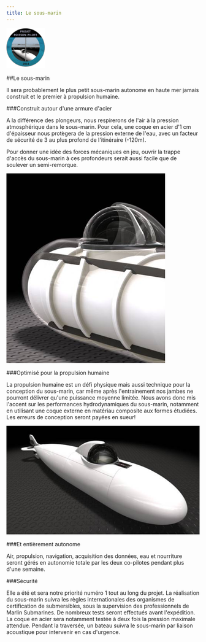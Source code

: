 ```yaml
---
title: Le sous-marin
---
```


<div class="row">
<div class="span1.5">

<img
 style="border: 0px solid ; width: 100px; height: 105px;"
 alt="logo" src="img/LogoFRL.gif">

</div>

<div class="span10.5">

##Le sous-marin

Il sera probablement le plus petit sous-marin autonome en haute mer jamais construit et le premier à propulsion humaine.

</div>
</div>

<div class="row">
<div class="span8">

###Construit autour d\'une armure d\'acier

A la différence des plongeurs, nous respirerons de l\'air à la pression atmosphérique dans le sous-marin.
Pour cela, une coque en acier d\'1 cm d\'épaisseur nous protègera de la pression externe de l\'eau, 
avec un facteur de sécurité de 3 au plus profond de l\'itinéraire (-120m). 

Pour donner une idée des forces mécaniques en jeu, 
ouvrir la trappe d\'accès du sous-marin à ces profondeurs serait aussi facile que de soulever un semi-remorque.

</div>

<div class="span4">

![ ](img/hull.jpg)

</div>
</div>

###Optimisé pour la propulsion humaine

La propulsion humaine est un défi physique mais aussi technique pour la conception du sous-marin, 
car même après l\'entrainement nos jambes ne pourront délivrer qu\'une puissance moyenne limitée. 
Nous avons donc mis l\'accent sur les performances hydrodynamiques du sous-marin, 
notamment en utilisant une coque externe en matériau composite aux formes étudiées. 
Les erreurs de conception seront payées en sueur!

<div style="text-align: center;">

![](img/Soumweb.jpg)

</div>

###Et entièrement autonome

Air, propulsion, navigation, acquisition des données, eau et nourriture 
seront gérés en autonomie totale par les deux co-pilotes pendant plus d\'une semaine.

###Sécurité

Elle a été et sera notre priorité numéro 1 tout au long du projet. 
La réalisation du sous-marin suivra les règles internationales des organismes de certification de submersibles, 
sous la supervision des professionnels de Marlin Submarines. 
De nombreux tests seront effectués avant l\'expédition. La coque en acier sera notamment testée à deux fois la pression maximale attendue. 
Pendant la traversée, un bateau suivra le sous-marin par liaison acoustique 
pour intervenir en cas d\'urgence. 
